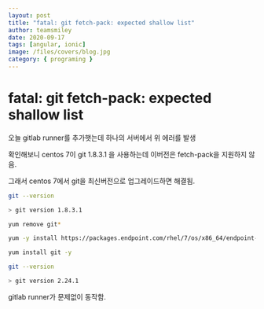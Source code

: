 ```yaml
---
layout: post
title: "fatal: git fetch-pack: expected shallow list"
author: teamsmiley
date: 2020-09-17
tags: [angular, ionic]
image: /files/covers/blog.jpg
category: { programing }
---
```


# fatal: git fetch-pack: expected shallow list

오늘 gitlab runner를 추가햇는데 하나의 서버에서 위 에러를 발생

확인해보니 centos 7이 git 1.8.3.1 을 사용하는데 이버전은 fetch-pack을 지원하지 않음.

그래서 centos 7에서 git을 최신버전으로 업그레이드하면 해결됨.

```bash
git --version

> git version 1.8.3.1

yum remove git*

yum -y install https://packages.endpoint.com/rhel/7/os/x86_64/endpoint-repo-1.7-1.x86_64.rpm

yum install git -y

git --version

> git version 2.24.1
```

gitlab runner가 문제없이 동작함.
